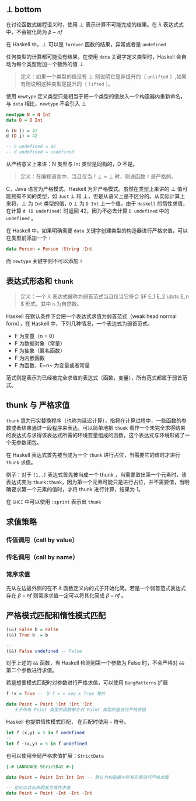 ## $\bot$ bottom

在讨论函数式编程语义时，使用 $\bot$ 表示计算不可能完成的结果。在 $\lambda$ 表达式式中，不会被化简为  $\beta-nf$  

在 Haskell 中，$\bot$ 可以是 `forever` 函数的结果，异常或者是 `undefined`

任何类型的计算都可能没有结果，在使用 `data` 关键字定义类型时，Haskell 会自动为每个类型附加一个额外的值 $\bot$

> 定义：如果一个类型的值没有 $\bot$ 则说明它是非提升的（ `unlifted` ）,如果有则说明这种类型是提升的（ `lifted` ）。

使用 `newtype` 定义类型只是相当于把一个类型的值放入一个构造器内重新命名，与 `data` 相比，`newtype` 不会引入 $\bot$

```haskell
newtype N = N Int
data D = D Int

n (N i) = 42
d (D i) = 42

-- n undefined = 42
-- d undefined = undefined
```

从严格意义上来讲：N 类型与 Int 类型是同构的，D 不是。

> 定义：在编程语言中，当且仅当 `f` $\bot = \bot$ 时，则说函数 `f` 是严格的。

C，Java 语言为严格模式，Haskell  为非严格模式。虽然在类型上来讲的 $\bot$ 值可能拥有不同的类型，如 `Just` $\bot$ 和 $\bot$​​ ，但是从语义上是不区分的。从实际计算上来将，$\bot$ 为 `Int` 类型的值，`D` $\bot$ 为 `D Int` 上一个值。由于 `Haskell` 的惰性求值，在计算 `d (D undefined)` 时返回 42，因为不必去计算 `D undefined` 中的 `undefined` 。

在 Haskell 中，如果明确需要 `data` 关键字创建类型的构造器进行严格求值，可以在类型前添加一个 `!`

```haskell
data Person = Person !String !Int
```

而 `newtype` 关键字则不可以添加 `!`

## 表达式形态和 `thunk`

> 定义：一个 $\lambda$ 表达式被称为弱首范式当且仅当它符合 $F E_1 E_2 \dots E_n $ 形式，其中 `n` 为自然数。

Haskell 在默认条件下会把一个表达式求值为弱首范式（weak head normal form），在 Haskell 中，下列几种情况，一个表达式为弱首范式。

- F 为变量（n = 0）
- F 为数据对象（常量）
- F 为抽象（匿名函数）
- F 为内嵌函数
- F 为函数，E~n~  为变量或者常量

范式则是表示为已经被完全求值的表达式（函数，变量），所有范式都属于弱首范式。



## thunk 与 严格求值

`thunk` 意为形实替换程序（也称为延迟计算），指将在计算过程中，一些函数的参数或者结果通过一段程序来表达。可以简单地把 `thunk` 看作一个未完全求得结果的表达式与求得该表达式所需的环境变量组成的函数，这个表达式与环境形成了一个无参数闭包。

在 Haskell 表达式首先被当成为一个 `thunk` 进行占位，当需要它的值时才进行 `thunk` 求值。

例子：对于 `[1..]` 表达式首先被当成一个 thunk ，当需要取出第一个元素时，该表达式变为 `thunk:thunk`，因为第一个元素可能只是进行占位，并不需要值，当明确要求第一个元素的值时，才将 thunk 进行计算，结果为 1。

在 `GHCI` 中可以使用 `:sprint` 表示出 `thunk`



## 求值策略

### 传值调用（call by value）

### 传名调用（call by name）

### 常序求值

先从左边最外侧的在不 $\lambda$ 函数定义内的式子开始化简。若是一个弱首范式表达式存在 $\beta-nf$ 则常序求值一定可以将其化简成 $\beta-nf$ 。



## 严格模式匹配和惰性模式匹配

```haskell
(&&) False b = False
(&&) True b  = b

--
(&&) False undefined -- False
```

对于上述的 `&&` 函数，当 Haskell  检测到第一个参数为 False 时，不会严格对 `&&` 第二个参数进行求值。

若是想要模式匹配时对参数进行严格求值，可以使用 `BangPatterns` 扩展

```haskell
f !x = True -- 与 f x = seq x True 等价

data Point = Point !Int !Int !Int
-- 关于所有 Point 类型的函数都会对 Point 类型的值进行严格求值
```

Haskell 也提供惰性模式匹配， 在匹配时使用 `~` 符号。

```haskell
let f (x,y) = 5 in f undefined
--
let f ~(x,y) = 5 in f undefined
```

也可以使用全局严格求值扩展：`StrictData`

```haskell
{-# LANGUAGE StrictDat #-}

data Point = Point Int Int Int -- 默认为构造器中所有元素进行严格求值

-- 也可以显示声明其为惰性求值
data Point = Point ~Int ~Int ~Int

```





















